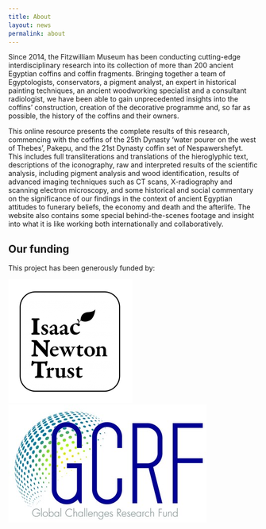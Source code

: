 ```yaml
---
title: About
layout: news
permalink: about
---
```

Since 2014, the Fitzwilliam Museum has been conducting cutting-edge interdisciplinary research into its collection of more than 200
ancient Egyptian coffins and coffin fragments. Bringing together a team of Egyptologists, conservators, a pigment analyst, an expert in
historical painting techniques, an ancient woodworking specialist and a consultant radiologist, we have been able to gain unprecedented
insights into the coffins’ construction, creation of the decorative programme and, so far as possible, the history of the coffins and
their owners.

This online resource presents the complete results of this research, commencing with the coffins of the 25th Dynasty ‘water pourer on
the west of Thebes’, Pakepu, and the 21st Dynasty coffin set of Nespawershefyt. This includes full transliterations and translations of
the hieroglyphic text, descriptions of the iconography, raw and interpreted results of the scientific analysis, including pigment analysis and wood identification, results of advanced imaging techniques such as CT scans, X-radiography and scanning electron microscopy, and some historical and social commentary on the significance of our findings in the context of ancient Egyptian attitudes to funerary beliefs, the economy and death and the afterlife. The website also contains some special behind-the-scenes footage and insight into what it is like working both internationally and collaboratively.

## Our funding

This project has been generously funded by:

![Isaac Newton Trust](/images/logos/INTwordapple.png)
![GCRF](/images/logos/gcrf.jpeg)

